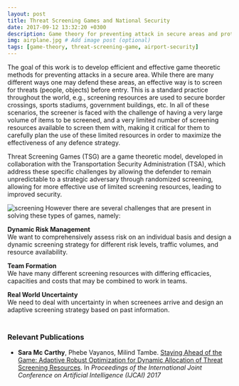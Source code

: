 ```yaml
---
layout: post
title: Threat Screening Games and National Security
date: 2017-09-12 13:32:20 +0300
description: Game theory for preventing attack in secure areas and protecting critical infrastructure. # Add post description (optional)
img: airplane.jpg # Add image post (optional)
tags: [game-theory, threat-screening-game, airport-security]
---
```


The goal of this work is to develop efficient and effective game theoretic methods for preventing attacks in a secure area. While there are many different ways one may defend these areas, an effective way is to screen for threats (people, objects) before entry. This is a standard practice throughout the world, e.g., screening resources are used to secure border crossings, sports stadiums, government buildings, etc. In all of these scenarios, the screener is faced with the challenge of having a very large volume of items to be screened, and a very limited number of screening resources available to screen them with, making it critical for them to carefully plan the use of these limited resources in order to maximize the effectiveness of any defence strategy.

Threat Screening Games (TSG) are a game theoretic model, developed in collaboration with the Transportation Security Administration (TSA), which address these specific challenges by allowing the defender to remain unpredictable to a strategic adversary through randomized screening, allowing for more effective use of limited screening resources, leading to improved security. 

![screening]({{site.baseurl}}/assets/img/security.png)
However there are several challenges that are present in solving these types of games, namely:<br>

<strong> Dynamic Risk Management </strong>  
We want to comprehensively assess risk on an individual basis and design a dynamic screening strategy for different risk levels, traffic volumes, and resource availability.

<strong> Team Formation </strong>  
We have many different screening resources
with differing efficacies, capacities and costs that may be combined
to work in teams.

<strong> Real World Uncertainty </strong>    
We need to deal with uncertainty in when screenees arrive 
and design an adaptive screening strategy based on past information.

<h3><br>Relevant Publications<br></h3>

<ul>
<li><strong>Sara Mc Carthy</strong>, Phebe Vayanos, Milind Tambe. <a href="https://doi.org/10.24963/ijcai.2017/527" target="https://doi.org/10.24963/ijcai.2017/527">Staying Ahead of the Game: Adaptive Robust Optimization for Dynamic Allocation of Threat Screening Resources</a>. In <em> Proceedings of the International Joint Conference on Artificial Intelligence (IJCAI) 2017</em> 
</li> 
</ul> 

